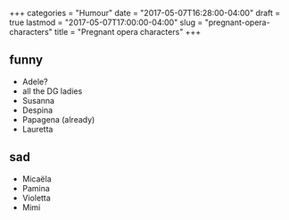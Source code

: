 +++
categories = "Humour"
date = "2017-05-07T16:28:00-04:00"
draft = true
lastmod = "2017-05-07T17:00:00-04:00"
slug = "pregnant-opera-characters"
title = "Pregnant opera characters"
+++

## funny

- Adele?
- all the DG ladies 
- Susanna
- Despina
- Papagena (already)
- Lauretta

## sad

- Micaëla
- Pamina
- Violetta
- Mimi

